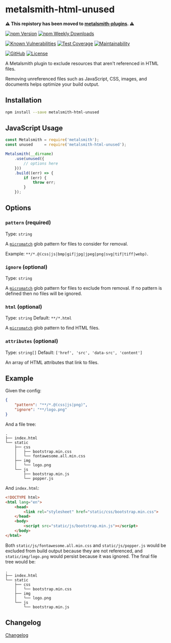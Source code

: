 # metalsmith-html-unused

**⚠️ This repistory has been moved to [metalsmith-plugins](https://github.com/emmercm/metalsmith-plugins/tree/main/packages/metalsmith-html-unused). ⚠️**

[![npm Version](https://badgen.net/npm/v/metalsmith-html-unused?icon=npm)](https://www.npmjs.com/package/metalsmith-html-unused)
[![npm Weekly Downloads](https://badgen.net/npm/dw/metalsmith-html-unused)](https://www.npmjs.com/package/metalsmith-html-unused)

[![Known Vulnerabilities](https://snyk.io/test/npm/metalsmith-html-unused/badge.svg)](https://snyk.io/test/npm/metalsmith-html-unused)
[![Test Coverage](https://badgen.net/codecov/c/github/emmercm/metalsmith-html-unused/master?icon=codecov)](https://codecov.io/gh/emmercm/metalsmith-html-unused)
[![Maintainability](https://badgen.net/codeclimate/maintainability/emmercm/metalsmith-html-unused?icon=codeclimate)](https://codeclimate.com/github/emmercm/metalsmith-html-unused/maintainability)

[![GitHub](https://badgen.net/badge/emmercm/metalsmith-html-unused/purple?icon=github)](https://github.com/emmercm/metalsmith-html-unused)
[![License](https://badgen.net/github/license/emmercm/metalsmith-html-unused?color=grey)](https://github.com/emmercm/metalsmith-html-unused/blob/master/LICENSE)

A Metalsmith plugin to exclude resources that aren't referenced in HTML files.

Removing unreferenced files such as JavaScript, CSS, images, and documents helps optimize your build output.

## Installation

```bash
npm install --save metalsmith-html-unused
```

## JavaScript Usage

```javascript
const Metalsmith = require('metalsmith');
const unused     = require('metalsmith-html-unused');

Metalsmith(__dirname)
    .use(unused({
        // options here
    }))
    .build((err) => {
        if (err) {
            throw err;
        }
    });
```

## Options

### `pattern` (required)

Type: `string`

A [`micromatch`](https://www.npmjs.com/package/micromatch) glob pattern for files to consider for removal.

Example: `**/*.@(css|js|bmp|gif|jpg|jpeg|png|svg|tif|tiff|webp)`.

### `ignore` (optional)

Type: `string`

A [`micromatch`](https://www.npmjs.com/package/micromatch) glob pattern for files to exclude from removal. If no pattern is defined then no files will be ignored.

### `html` (optional)

Type: `string` Default: `**/*.html`

A [`micromatch`](https://www.npmjs.com/package/micromatch) glob pattern to find HTML files.

### `attributes` (optional)

Type: `string[]` Default: `['href', 'src', 'data-src', 'content']`

An array of HTML attributes that link to files.

## Example

Given the config:

```json
{
    "pattern": "**/*.@(css|js|png)",
    "ignore": "**/logo.png"
}
```

And a file tree:

```text
.
├── index.html
└── static
    ├── css
    │   ├── bootstrap.min.css
    │   └── fontawesome.all.min.css
    ├── img
    │   └── logo.png
    └── js
        ├── bootstrap.min.js
        └── popper.js
```

And `index.html`:

```html
<!DOCTYPE html>
<html lang="en">
    <head>
        <link rel="stylesheet" href="static/css/bootstrap.min.css">
    </head>
    <body>
        <script src="static/js/bootstrap.min.js"></script>
    </body>
</html>
```

Both `static/js/fontawesome.all.min.css` and `static/js/popper.js` would be excluded from build output because they are not referenced, and `static/img/logo.png` would persist because it was ignored. The final file tree would be:

```text
.
├── index.html
└── static
    ├── css
    │   └── bootstrap.min.css
    ├── img
    │   └── logo.png
    └── js
        └── bootstrap.min.js
```

## Changelog

[Changelog](./CHANGELOG.md)
